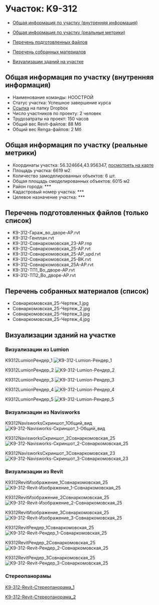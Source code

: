 # Участок: K9-312

* [Общая информация по участку (внутренняя информация)](#Chapter1)

* [Общая информация по участку (реальные метрики)](#Chapter2)

* [Перечень подготовленных файлов](#Chapter3)

* [Перечень собранных материалов](#Chapter4)

* [Визуализации зданий на участке](#Chapter5)

## <a id="Chapter1"></a> Общая информация по участку (внутренняя информация)
+ Наименование команды: НООСТРОЙ
+ Статус участка: Успешное завершение курса
+ [Ссылка](https://www.dropbox.com/sh/wvvgv1nw1iqred9/AABu_g0gmxrfArmBGyVqO3Zsa/K9_312?dl=0) на папку Dropbox
+ Число участников по проекту: 2 человек
+ Трудозатраты на проект: 150 часов
+ Общий вес Revit-файлов: 88 Мб
+ Общий вес Renga-файлов: 2 Мб
## <a id="Chapter2"></a> Общая информация по участку (реальные метрики)
+ Координаты участка: 56.324664,43.956347, [посмотреть на карте](https://yandex.ru/maps/47/nizhny-novgorod/?ll=43.956347%2C56.324664&z=19)
+ Площадь участка: 6619 м2
+ Количество замоделированных объектов: 6 шт.
+ Общая площадь смоделированных объектов: 6015 м2
+ Район города: *** 
+ Кадастровый номер участка: *** 
+ Целевое назначение участка: *** 
## <a id="Chapter3"></a> Перечень подготовленных файлов (только список)
+ K9-312-Гараж_во_дворе-АР.rvt
+ K9-312-Генплан.rvt
+ K9-312-Совнаркомовская_23-АР.rnp
+ K9-312-Совнаркомовская_25-АР.rvt
+ K9-312-Совнаркомовская_25-АР_upd.rvt
+ K9-312-Совнаркомовская_25-ВК.rvt
+ K9-312-Совнаркомовская_25А-АР.rvt
+ K9-312-ТП1_Во_дворе-АР.rvt
+ K9-312-ТП2_Во_дворе-АР.rvt
## <a id="Chapter4"></a> Перечень собранных материалов (список)
+ Совнаркомовская_25-Чертеж_1.jpg
+ Совнаркомовская_25-Чертеж_2.jpg
+ Совнаркомовская_25-Чертеж_3.jpg
+ Совнаркомовская_25-Чертеж_4.jpg
## <a id="Chapter5"></a> Визуализации зданий на участке
### Визуализации из Lumion
K9312LumionРендер_1
![K9-312-Lumion-Рендер_1](/Images/K9_312/K9-312-Lumion-Рендер_1_Compressed.jpg)

K9312LumionРендер_2
![K9-312-Lumion-Рендер_2](/Images/K9_312/K9-312-Lumion-Рендер_2_Compressed.jpg)

K9312LumionРендер_3
![K9-312-Lumion-Рендер_3](/Images/K9_312/K9-312-Lumion-Рендер_3_Compressed.jpg)

K9312LumionРендер_4
![K9-312-Lumion-Рендер_4](/Images/K9_312/K9-312-Lumion-Рендер_4_Compressed.jpg)

K9312LumionРендер_5
![K9-312-Lumion-Рендер_5](/Images/K9_312/K9-312-Lumion-Рендер_5_Compressed.jpg)

### Визуализации из Navisworks
K9312NavisworksСкриншот_1Общий_вид
![K9-312-Navisworks-Скриншот_1-Общий_вид](/Images/K9_312/K9-312-Navisworks-Скриншот_1-Общий_вид_Compressed.jpg)

K9312NavisworksСкриншот_2Совнаркомовская_25
![K9-312-Navisworks-Скриншот_2-Совнаркомовская_25](/Images/K9_312/K9-312-Navisworks-Скриншот_2-Совнаркомовская_25_Compressed.jpg)

K9312NavisworksСкриншот_3Совнаркомовская_23
![K9-312-Navisworks-Скриншот_3-Совнаркомовская_23](/Images/K9_312/K9-312-Navisworks-Скриншот_3-Совнаркомовская_23_Compressed.jpg)

### Визуализации из Revit
K9312RevitИзображение_1Совнаркомовская_25
![K9-312-Revit-Изображение_1-Совнаркомовская_25](/Images/K9_312/K9-312-Revit-Изображение_1-Совнаркомовская_25_Compressed.jpg)

K9312RevitИзображение_2Совнаркомовская_25
![K9-312-Revit-Изображение_2-Совнаркомовская_25](/Images/K9_312/K9-312-Revit-Изображение_2-Совнаркомовская_25_Compressed.jpg)

K9312RevitИзображение_3Совнаркомовская_25
![K9-312-Revit-Изображение_3-Совнаркомовская_25](/Images/K9_312/K9-312-Revit-Изображение_3-Совнаркомовская_25_Compressed.jpg)

K9312RevitРендер_1Совнаркомовская_25
![K9-312-Revit-Рендер_1-Совнаркомовская_25](/Images/K9_312/K9-312-Revit-Рендер_1-Совнаркомовская_25_Compressed.jpg)

K9312RevitРендер_2Совнаркомовская_25
![K9-312-Revit-Рендер_2-Совнаркомовская_25](/Images/K9_312/K9-312-Revit-Рендер_2-Совнаркомовская_25_Compressed.jpg)

K9312RevitРендер_3Совнаркомовская_25
![K9-312-Revit-Рендер_3-Совнаркомовская_25](/Images/K9_312/K9-312-Revit-Рендер_3-Совнаркомовская_25_Compressed.jpg)

### Стереопанорамы
[K9-312-Revit-Стереопанорама_1](https://pano.autodesk.com/pano.html?url=jpgs/fdcbc90b-541d-411e-aaab-3a458b17bcec&version=2)

[K9-312-Revit-Стереопанорама_2](https://pano.autodesk.com/pano.html?url=jpgs/fc15051d-d771-4364-b512-f84940ddb764&version=2)

